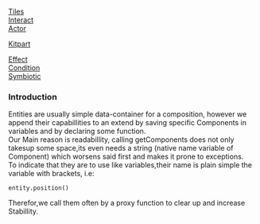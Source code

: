 [Tiles](Entities/tile.md)  
[Interact](Entities/interact.md)  
[Actor](Entities/actor.md)  

[Kitpart](Entities/kitpart.md)  

[Effect](Entities/effect.md)  
[Condition](Entities/condition.md)    
[Symbiotic](Entities/symbiotic.md)
### Introduction
Entities are usually simple data-container for a composition, however we append their capabillities to an extend by saving specific Components in variables and by  declaring some function.  
Our Main reason is readabillity, calling getComponents does not only takesup some space,its even needs a string (native name variable of Component) which worsens said first and makes it prone to exceptions.  
To indicate that they are to use like variables,their name is plain simple the variable with brackets, i.e:

``
entity.position()
``

Therefor,we call them often by a proxy function to clear up and increase Stabillity.
